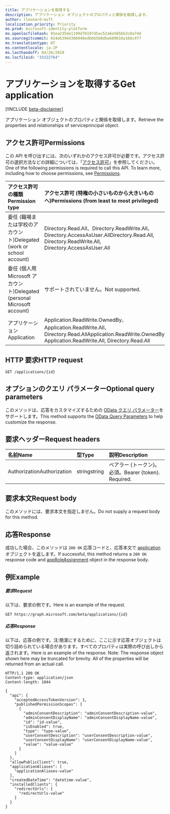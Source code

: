 ```yaml
---
title: アプリケーションを取得する
description: アプリケーション オブジェクトのプロパティと関係を取得します。
author: lleonard-msft
localization_priority: Priority
ms.prod: microsoft-identity-platform
ms.openlocfilehash: 91ea235de1199d78197d5ac52a6e585bb3c0a74d
ms.sourcegitcommit: 014eb3944306948edbb6560dbe689816a168c4f7
ms.translationtype: HT
ms.contentlocale: ja-JP
ms.lasthandoff: 04/26/2019
ms.locfileid: "33322764"
---
```

# <a name="get-application"></a><span data-ttu-id="e5873-103">アプリケーションを取得する</span><span class="sxs-lookup"><span data-stu-id="e5873-103">Get application</span></span>

[!INCLUDE [beta-disclaimer](../../includes/beta-disclaimer.md)]

<span data-ttu-id="e5873-104">アプリケーション オブジェクトのプロパティと関係を取得します。</span><span class="sxs-lookup"><span data-stu-id="e5873-104">Retrieve the properties and relationships of serviceprincipal object.</span></span>

## <a name="permissions"></a><span data-ttu-id="e5873-105">アクセス許可</span><span class="sxs-lookup"><span data-stu-id="e5873-105">Permissions</span></span>
<span data-ttu-id="e5873-p101">この API を呼び出すには、次のいずれかのアクセス許可が必要です。アクセス許可の選択方法などの詳細については、「[アクセス許可](/graph/permissions-reference)」を参照してください。</span><span class="sxs-lookup"><span data-stu-id="e5873-p101">One of the following permissions is required to call this API. To learn more, including how to choose permissions, see [Permissions](/graph/permissions-reference).</span></span>

|<span data-ttu-id="e5873-108">アクセス許可の種類</span><span class="sxs-lookup"><span data-stu-id="e5873-108">Permission type</span></span>      | <span data-ttu-id="e5873-109">アクセス許可 (特権の小さいものから大きいものへ)</span><span class="sxs-lookup"><span data-stu-id="e5873-109">Permissions (from least to most privileged)</span></span>              |
|:--------------------|:---------------------------------------------------------|
|<span data-ttu-id="e5873-110">委任 (職場または学校のアカウント)</span><span class="sxs-lookup"><span data-stu-id="e5873-110">Delegated (work or school account)</span></span> | <span data-ttu-id="e5873-111">Directory.Read.All、Directory.ReadWrite.All、Directory.AccessAsUser.All</span><span class="sxs-lookup"><span data-stu-id="e5873-111">Directory.Read.All, Directory.ReadWrite.All, Directory.AccessAsUser.All</span></span>    |
|<span data-ttu-id="e5873-112">委任 (個人用 Microsoft アカウント)</span><span class="sxs-lookup"><span data-stu-id="e5873-112">Delegated (personal Microsoft account)</span></span> | <span data-ttu-id="e5873-113">サポートされていません。</span><span class="sxs-lookup"><span data-stu-id="e5873-113">Not supported.</span></span>    |
|<span data-ttu-id="e5873-114">アプリケーション</span><span class="sxs-lookup"><span data-stu-id="e5873-114">Application</span></span> | <span data-ttu-id="e5873-115">Application.ReadWrite.OwnedBy、Application.ReadWrite.All、Directory.Read.All</span><span class="sxs-lookup"><span data-stu-id="e5873-115">Application.ReadWrite.OwnedBy, Application.ReadWrite.All, Directory.Read.All</span></span> |

## <a name="http-request"></a><span data-ttu-id="e5873-116">HTTP 要求</span><span class="sxs-lookup"><span data-stu-id="e5873-116">HTTP request</span></span>
<!-- { "blockType": "ignored" } -->
```http
GET /applications/{id}
```
## <a name="optional-query-parameters"></a><span data-ttu-id="e5873-117">オプションのクエリ パラメーター</span><span class="sxs-lookup"><span data-stu-id="e5873-117">Optional query parameters</span></span>
<span data-ttu-id="e5873-118">このメソッドは、応答をカスタマイズするための [OData クエリ パラメーター](https://developer.microsoft.com/graph/docs/concepts/query_parameters)をサポートします。</span><span class="sxs-lookup"><span data-stu-id="e5873-118">This method supports the [OData Query Parameters](https://developer.microsoft.com/graph/docs/concepts/query_parameters) to help customize the response.</span></span>

## <a name="request-headers"></a><span data-ttu-id="e5873-119">要求ヘッダー</span><span class="sxs-lookup"><span data-stu-id="e5873-119">Request headers</span></span>
| <span data-ttu-id="e5873-120">名前</span><span class="sxs-lookup"><span data-stu-id="e5873-120">Name</span></span>       | <span data-ttu-id="e5873-121">型</span><span class="sxs-lookup"><span data-stu-id="e5873-121">Type</span></span> | <span data-ttu-id="e5873-122">説明</span><span class="sxs-lookup"><span data-stu-id="e5873-122">Description</span></span>|
|:-----------|:------|:----------|
| <span data-ttu-id="e5873-123">Authorization</span><span class="sxs-lookup"><span data-stu-id="e5873-123">Authorization</span></span>  | <span data-ttu-id="e5873-124">string</span><span class="sxs-lookup"><span data-stu-id="e5873-124">string</span></span>  | <span data-ttu-id="e5873-p102">ベアラー {トークン}。必須。</span><span class="sxs-lookup"><span data-stu-id="e5873-p102">Bearer {token}. Required.</span></span>  |

## <a name="request-body"></a><span data-ttu-id="e5873-127">要求本文</span><span class="sxs-lookup"><span data-stu-id="e5873-127">Request body</span></span>
<span data-ttu-id="e5873-128">このメソッドには、要求本文を指定しません。</span><span class="sxs-lookup"><span data-stu-id="e5873-128">Do not supply a request body for this method.</span></span>

## <a name="response"></a><span data-ttu-id="e5873-129">応答</span><span class="sxs-lookup"><span data-stu-id="e5873-129">Response</span></span>

<span data-ttu-id="e5873-130">成功した場合、このメソッドは `200 OK` 応答コードと、応答本文で [application](../resources/application.md) オブジェクトを返します。</span><span class="sxs-lookup"><span data-stu-id="e5873-130">If successful, this method returns a `200 OK` response code and [appRoleAssignment](../resources/application.md) object in the response body.</span></span>
## <a name="example"></a><span data-ttu-id="e5873-131">例</span><span class="sxs-lookup"><span data-stu-id="e5873-131">Example</span></span>
##### <a name="request"></a><span data-ttu-id="e5873-132">要求</span><span class="sxs-lookup"><span data-stu-id="e5873-132">Request</span></span>
<span data-ttu-id="e5873-133">以下は、要求の例です。</span><span class="sxs-lookup"><span data-stu-id="e5873-133">Here is an example of the request.</span></span>
<!-- {
  "blockType": "request",
  "name": "get_application"
}-->
```http
GET https://graph.microsoft.com/beta/applications/{id}
```
##### <a name="response"></a><span data-ttu-id="e5873-134">応答</span><span class="sxs-lookup"><span data-stu-id="e5873-134">Response</span></span>
<span data-ttu-id="e5873-p103">以下は、応答の例です。注:簡潔にするために、ここに示す応答オブジェクトは切り詰められている場合があります。すべてのプロパティは実際の呼び出しから返されます。</span><span class="sxs-lookup"><span data-stu-id="e5873-p103">Here is an example of the response. Note: The response object shown here may be truncated for brevity. All of the properties will be returned from an actual call.</span></span>
<!-- {
  "blockType": "response",
  "truncated": true,
  "@odata.type": "microsoft.graph.application"
} -->
```http
HTTP/1.1 200 OK
Content-type: application/json
Content-length: 1044

{
  "api": {
    "acceptedAccessTokenVersion": 1,
    "publishedPermissionScopes": [
      {
        "adminConsentDescription": "adminConsentDescription-value",
        "adminConsentDisplayName": "adminConsentDisplayName-value",
        "id": "id-value",
        "isEnabled": true,
        "type": "type-value",
        "userConsentDescription": "userConsentDescription-value",
        "userConsentDisplayName": "userConsentDisplayName-value",
        "value": "value-value"
      }
    ]
  },
  "allowPublicClient": true,
  "applicationAliases": [
    "applicationAliases-value"
  ],
  "createdDateTime": "datetime-value",
  "installedClients": {
    "redirectUrls": [
      "redirectUrls-value"
    ]
  }
}
```

<!-- uuid: 8fcb5dbc-d5aa-4681-8e31-b001d5168d79
2015-10-25 14:57:30 UTC -->
<!--
{
  "type": "#page.annotation",
  "description": "Get application",
  "keywords": "",
  "section": "documentation",
  "tocPath": "",
  "suppressions": []
}
-->

